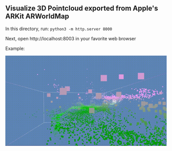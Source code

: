 ## Visualize 3D Pointcloud exported from Apple's ARKit ARWorldMap

In this directory, run:
`python3 -m http.server 8000`

Next, open http://localhost:8003 in your favorite web browser

Example:

![Pointcloud Visualization](./img/pointcloud.gif "Pointcloud")


